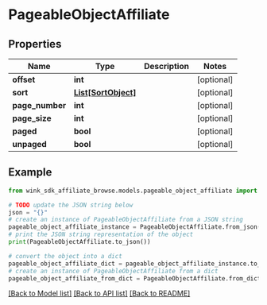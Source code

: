 # PageableObjectAffiliate


## Properties

Name | Type | Description | Notes
------------ | ------------- | ------------- | -------------
**offset** | **int** |  | [optional] 
**sort** | [**List[SortObject]**](SortObject.md) |  | [optional] 
**page_number** | **int** |  | [optional] 
**page_size** | **int** |  | [optional] 
**paged** | **bool** |  | [optional] 
**unpaged** | **bool** |  | [optional] 

## Example

```python
from wink_sdk_affiliate_browse.models.pageable_object_affiliate import PageableObjectAffiliate

# TODO update the JSON string below
json = "{}"
# create an instance of PageableObjectAffiliate from a JSON string
pageable_object_affiliate_instance = PageableObjectAffiliate.from_json(json)
# print the JSON string representation of the object
print(PageableObjectAffiliate.to_json())

# convert the object into a dict
pageable_object_affiliate_dict = pageable_object_affiliate_instance.to_dict()
# create an instance of PageableObjectAffiliate from a dict
pageable_object_affiliate_from_dict = PageableObjectAffiliate.from_dict(pageable_object_affiliate_dict)
```
[[Back to Model list]](../README.md#documentation-for-models) [[Back to API list]](../README.md#documentation-for-api-endpoints) [[Back to README]](../README.md)


